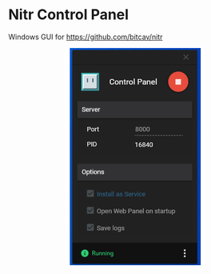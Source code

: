 # Nitr Control Panel

Windows GUI for https://github.com/bitcav/nitr

<p align="center">
    <img alt="Nitr Control Panel" src="https://raw.githubusercontent.com/bitcav/Nitr-Control-Panel/master/images/capture.PNG" style="max-width:100%;">
    <br>
</p>